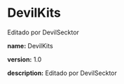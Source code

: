 # DevilKits
Editado por DevilSecktor

**name:** DevilKits

**version:** 1.0

**description:** Editado por DevilSecktor
